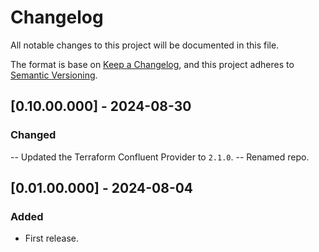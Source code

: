 # Changelog
All notable changes to this project will be documented in this file.

The format is base on [Keep a Changelog](https://keepachangelog.com/en/1.1.0/), and this project adheres to [Semantic Versioning](https://semver.org/spec/v2.0.0.html).

## [0.10.00.000] - 2024-08-30
### Changed
-- Updated the Terraform Confluent Provider to `2.1.0`.
-- Renamed repo.

## [0.01.00.000] - 2024-08-04
### Added
- First release.